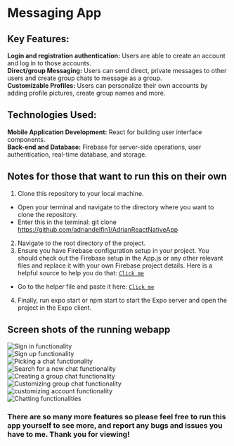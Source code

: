 # Messaging App

## Key Features: 
**Login and registration authentication:** Users are able to create an account and log in to those accounts.  
**Direct/group Messaging:** Users can send direct, private messages to other users and create group chats to message as a group.    
**Customizable Profiles:** Users can personalize their own accounts by adding profile pictures, create group names and more.  
## Technologies Used:
**Mobile Application Development:** React for building user interface components.  
**Back-end and Database:** Firebase for server-side operations, user authentication, real-time database, and storage.  
## Notes for those that want to run this on their own  
1. Clone this repository to your local machine.
  * Open your terminal and navigate to the directory where you want to clone the repository.
  * Enter this in the terminal: git clone https://github.com/adriandelfin1/AdrianReactNativeApp  
2. Navigate to the root directory of the project.  
3. Ensure you have Firebase configuration setup in your project. You should check out the Firebase setup in the App.js or any other relevant files and replace it with your own Firebase project details. Here is a helpful source to help you do that: [`Click me`](https://firebase.google.com/docs/web/setup)
  * Go to the helper file and paste it here: [`Click me`](https://github.com/adriandelfin1/AdrianReactNativeApp/blob/master/utils/firebaseHelper.js)
4. Finally, run expo start or npm start to start the Expo server and open the project in the Expo client.  

## Screen shots of the running webapp  
![Sign in functionality](https://github.com/adriandelfin1/AdrianReactNativeApp/blob/master/reactappphotos/IMG_2500.jpg)  
![Sign up functionality](https://github.com/adriandelfin1/AdrianReactNativeApp/blob/master/reactappphotos/IMG_2501.jpg)  
![Picking a chat functionality](https://github.com/adriandelfin1/AdrianReactNativeApp/blob/master/reactappphotos/IMG_2503.jpg)  
![Search for a new chat functionality]((https://github.com/adriandelfin1/AdrianReactNativeApp/blob/master/reactappphotos/IMG_2505.jpg))  
![Creating a group chat functionality](https://github.com/adriandelfin1/AdrianReactNativeApp/blob/master/reactappphotos/IMG_2504.jpg)  
![Customizing group chat functionality](https://github.com/adriandelfin1/AdrianReactNativeApp/blob/master/reactappphotos/IMG_2502.jpg)  
![customizing account functionality](https://github.com/adriandelfin1/AdrianReactNativeApp/blob/master/reactappphotos/IMG_2506.jpg)  
![Chatting functionalities](https://github.com/adriandelfin1/AdrianReactNativeApp/blob/master/reactappphotos/IMG_2507.jpg)  
### There are so many more features so please feel free to run this app yourself to see more, and report any bugs and issues you have to me. Thank you for viewing!  
